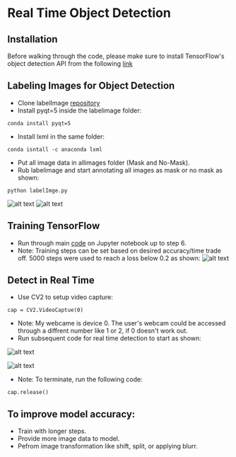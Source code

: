 # Real Time Object Detection
## Installation
Before walking through the code, please make sure to install TensorFlow's object detection API from the following [link](https://tensorflow-object-detection-api-tutorial.readthedocs.io/en/latest/install.html)

## Labeling Images for Object Detection
* Clone labelImage [repository](https://github.com/tzutalin/labelImg)
* Install pyqt=5 inside the labelimage folder:

```
conda install pyqt=5
```

* Install lxml in the same folder:
```
conda isntall -c anaconda lxml
```
* Put all image data in allimages folder (Mask and No-Mask).
* Rub labelimage and start annotating all images as mask or no mask as shown:
```
python labelImge.py
```
![alt text](https://github.com/waliddib095/RealTimeObjectDetection/blob/main/RealTimeObjectDetection-main/example_images/Image%20Labeling.PNG)
![alt text](https://github.com/waliddib095/RealTimeObjectDetection/blob/main/RealTimeObjectDetection-main/example_images/Mask%20label.PNG)

## Training TensorFlow
* Run through main [code](https://github.com/waliddib095/RealTimeObjectDetection/tree/main/RealTimeObjectDetection-main/main_code) on Jupyter notebook up to step 6.
* Note: Training steps can be set based on desired accuracy/time trade off. 5000 steps were used to reach a loss below 0.2 as shown:
![alt text](https://github.com/waliddib095/RealTimeObjectDetection/blob/main/RealTimeObjectDetection-main/example_images/Training%20Steps.PNG)

## Detect in Real Time
* Use CV2 to setup video capture: 
```
cap = CV2.VideoCaptue(0)
```
* Note: My webcame is device 0. The user's webcam could be accessed through a diffrent number like 1 or 2, if 0 doesn't work out.
* Run subsequent code for real time detection to start as shown:

![alt text](https://github.com/waliddib095/RealTimeObjectDetection/blob/main/RealTimeObjectDetection-main/example_images/Mask.PNG)

![alt text](https://github.com/waliddib095/RealTimeObjectDetection/blob/main/RealTimeObjectDetection-main/example_images/Nomask.PNG)

* Note: To terminate, run the following code:
```
cap.release()
```
## To improve model accuracy:
* Train with longer steps.
* Provide more image data to model.
* Pefrom image transformation like shift, split, or applying blurr.
